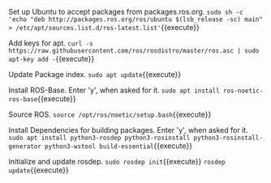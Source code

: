 Set up Ubuntu to accept packages from packages.ros.org.
`sudo sh -c 'echo "deb http://packages.ros.org/ros/ubuntu $(lsb_release -sc) main" > /etc/apt/sources.list.d/ros-latest.list'`{{execute}}

Add keys for apt. 
`curl -s https://raw.githubusercontent.com/ros/rosdistro/master/ros.asc | sudo apt-key add -`{{execute}}

Update Package index. 
`sudo apt update`{{execute}}

Install ROS-Base. Enter 'y', when asked for it. 
`sudo apt install ros-noetic-ros-base`{{execute}}

Source ROS.
`source /opt/ros/noetic/setup.bash`{{execute}}

Install Dependencies for building packages. Enter 'y', when asked for it.
`sudo apt install python3-rosdep python3-rosinstall python3-rosinstall-generator python3-wstool build-essential`{{execute}}

Initialize and update rosdep.
`sudo rosdep init`{{execute}}
`rosdep update`{{execute}}
